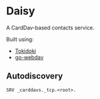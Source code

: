 # Daisy

A CardDav-based contacts service.

Built using:
- [Tokidoki](https://git.sr.ht/~sircmpwn/tokidoki)
- [go-webdav](https://github.com/emersion/go-webdav)

## Autodiscovery

```
SRV _carddavs._tcp.<root>.
```
